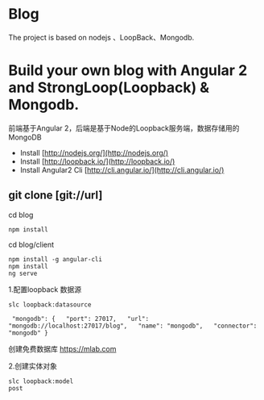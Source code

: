 # Blog

The project is based on nodejs 、LoopBack、Mongodb.

# Build your own blog with Angular 2 and StrongLoop(Loopback) & Mongodb.

前端基于Angular 2，后端是基于Node的Loopback服务端，数据存储用的MongoDB

* Install [http://nodejs.org/](http://nodejs.org/)
* Install [http://loopback.io/](http://loopback.io/)
* Install Angular2 Cli [http://cli.angular.io/](http://cli.angular.io/)


## git clone [git://url]
cd blog
```
npm install
```

cd blog/client
```
npm install -g angular-cli
npm install
ng serve
```


1.配置loopback 数据源
```
slc loopback:datasource

 "mongodb": {   "port": 27017,   "url": "mongodb://localhost:27017/blog",   "name": "mongodb",   "connector": "mongodb" }
```

创建免费数据库
https://mlab.com


2.创建实体对象
```
slc loopback:model
post
```




